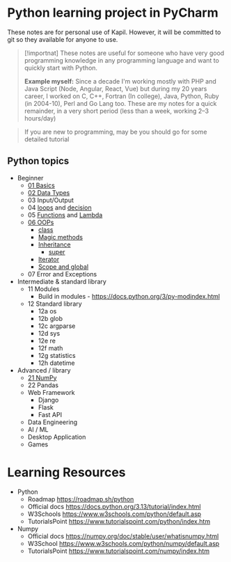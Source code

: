 # Python learning project in PyCharm

These notes are for personal use of Kapil. However, it will be committed to git so they available for anyone to use.

> [!importnat] These notes are useful for someone who have very good programming knowledge in any programming language and want to quickly start with Python.
> 
> **Example myself:** Since a decade I'm working mostly with PHP and Java Script (Node, Angular, React, Vue) but during my 20 years career, I worked on C, C++, Fortran (In college), Java, Python, Ruby (in 2004-10), Perl and Go Lang too. These are my notes for a quick remainder, in a very short period (less than a week, working 2–3 hours/day)

> If you are new to programming, may be you should go for some detailed tutorial

## Python topics

- Beginner
  - [01 Basics](docs/01basics.md)
  - [02 Data Types](docs/02DataTypes.md)
  - 03 Input/Output
  - 04 [loops](docs/04Loop_Decision.md#loops) and [decision](docs/04Loop_Decision.md#decisions)
  - 05 [Functions](docs/05functions.md) and [Lambda](docs/05functions.md#lambda-function)
  - [06 OOPs](docs/06Oops.md)
    - [class](docs/06Oops.md#class)
    - [Magic methods](docs/06Oops.md#magic-methods)
    - [Inheritance](docs/06Oops.md#inheritance)
      - [super](docs/06Oops.md#keyword-super)
    - [Iterator](docs/06Oops.md#iterator)
    - [Scope and global](docs/06Oops.md#scope-and-global)
  - 07 Error and Exceptions
- Intermediate & standard library
  - 11 Modules
    - Build in modules - https://docs.python.org/3/py-modindex.html
  - 12 Standard library
    - 12a os
    - 12b glob
    - 12c argparse
    - 12d sys
    - 12e re
    - 12f math
    - 12g statistics
    - 12h datetime
- Advanced / library
  - [21 NumPy](docs/21NumPy.md)
  - 22 Pandas
  - Web Framework
    - Django
    - Flask
    - Fast API
  - Data Engineering
  - AI / ML
  - Desktop Application
  - Games

# Learning Resources

- Python
    - Roadmap https://roadmap.sh/python
    - Official docs https://docs.python.org/3.13/tutorial/index.html
    - W3Schools https://www.w3schools.com/python/default.asp
    - TutorialsPoint https://www.tutorialspoint.com/python/index.htm
- Numpy
  - Official docs https://numpy.org/doc/stable/user/whatisnumpy.html
  - W3School https://www.w3schools.com/python/numpy/default.asp
  - TutorialsPoint https://www.tutorialspoint.com/numpy/index.htm
 